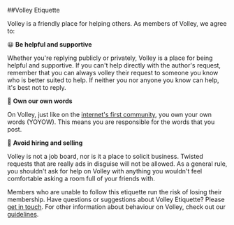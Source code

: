 ##Volley Etiquette 

Volley is a friendly place for helping others. As members of Volley, we agree to: 

😀 **Be helpful and supportive**

Whether you're replying publicly or privately, Volley is a place for being helpful and supportive. If you can't help directly with the author's request, remember that you can always volley their request to someone you know who is better suited to help. If neither you nor anyone you know can help, it's best not to reply. 

💬 **Own our own words**

On Volley, just like on the [internet's first community](https://en.wikipedia.org/wiki/The_WELL), you own your own words (YOYOW). This means you are responsible for the words that you post. 

🚫 **Avoid hiring and selling**

Volley is not a job board, nor is it a place to solicit business. Twisted requests that are really ads in disguise will not be allowed. As a general rule, you shouldn't ask for help on Volley with anything you wouldn't feel comfortable asking a room full of your friends with. 


Members who are unable to follow this etiquette run the risk of losing their membership. Have questions or suggestions about Volley Etiquette? Please [get in touch](https://github.com/VolleyIndustries/readme/blob/master/contact.md). For other information about behaviour on Volley, check out our [guidelines](https://github.com/VolleyIndustries/readme/blob/master/guidelines.md).


